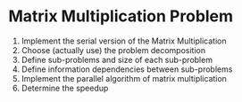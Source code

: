 # Matrix Multiplication Problem

1. Implement the serial version of the Matrix Multiplication
2. Choose (actually use) the problem decomposition
3. Define sub-problems and size of each sub-problem
4. Define information dependencies between sub-problems
5. Implement the parallel algorithm of matrix multiplication
6. Determine the speedup